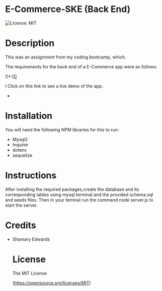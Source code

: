 # E-Commerce-SKE (Back End)


 ![License: MIT](https://img.shields.io/badge/License-MIT-yellow.svg)



# Description

This was an assignment from my coding bootcamp, which.

The requirements for the back end of a E-Commerce app were as follows:

![*:][()](https://github.com/SK-Edwards/E-Commerce-SKE/blob/main/images/Screenshot%202023-05-14%20214604.png?raw=true)

I
Click on this link to see a live demo of the app.

* <link>

# Installation
You will need the following NPM libraries for this to run:


* Mysql2
* Inquirer
* dotenv
* sequelize


# Instructions

After installing the required packages,create the database and its corresponding tables using mysql terminal and the provided schema.sql and seeds files. Then in your teminal run the command node server.js to start the server.


  # Credits
  
* Shamary Edwards



   # License 
  The MIT License
   
  (https://opensource.org/licenses/MIT)
  
